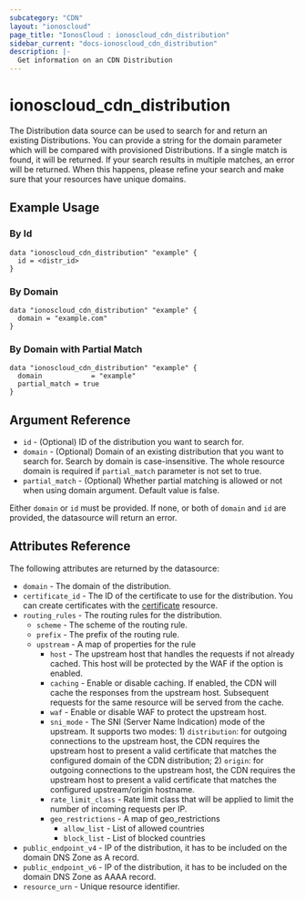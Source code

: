 ```yaml
---
subcategory: "CDN"
layout: "ionoscloud"
page_title: "IonosCloud : ionoscloud_cdn_distribution"
sidebar_current: "docs-ionoscloud_cdn_distribution"
description: |-
  Get information on an CDN Distribution
---
```


# ionoscloud_cdn_distribution

The Distribution data source can be used to search for and return an existing Distributions.
You can provide a string for the domain parameter which will be compared with provisioned Distributions.
If a single match is found, it will be returned. If your search results in multiple matches, an error will be returned.
When this happens, please refine your search and make sure that your resources have unique domains.

## Example Usage

### By Id
```hcl
data "ionoscloud_cdn_distribution" "example" {
  id = <distr_id>
}
```

### By Domain
```hcl
data "ionoscloud_cdn_distribution" "example" {
  domain = "example.com"
}
```

### By Domain with Partial Match
```hcl
data "ionoscloud_cdn_distribution" "example" {
  domain    		= "example"
  partial_match = true
}
```

## Argument Reference

* `id` - (Optional) ID of the distribution you want to search for.
* `domain` - (Optional) Domain of an existing distribution that you want to search for. Search by domain is case-insensitive. The whole resource domain is required if `partial_match` parameter is not set to true.
* `partial_match` - (Optional) Whether partial matching is allowed or not when using domain argument. Default value is false.

Either `domain` or `id` must be provided. If none, or both of `domain` and `id` are provided, the datasource will return an error.

## Attributes Reference

The following attributes are returned by the datasource:

- `domain` - The domain of the distribution.
- `certificate_id` - The ID of the certificate to use for the distribution. You can create certificates with the [certificate](certificate.md) resource.
- `routing_rules` - The routing rules for the distribution.
    - `scheme` - The scheme of the routing rule.
    - `prefix` - The prefix of the routing rule.
    - `upstream` - A map of properties for the rule
        * `host` - The upstream host that handles the requests if not already cached. This host will be protected by the WAF if the option is enabled.
        * `caching` - Enable or disable caching. If enabled, the CDN will cache the responses from the upstream host. Subsequent requests for the same resource will be served from the cache.
        * `waf` - Enable or disable WAF to protect the upstream host.
        * `sni_mode` - The SNI (Server Name Indication) mode of the upstream. It supports two modes: 1) `distribution`: for outgoing connections to the upstream host, the CDN requires the upstream host to present a valid certificate that matches the configured domain of the CDN distribution; 2) `origin`: for outgoing connections to the upstream host, the CDN requires the upstream host to present a valid certificate that matches the configured upstream/origin hostname.
        * `rate_limit_class` - Rate limit class that will be applied to limit the number of incoming requests per IP.
        * `geo_restrictions` - A map of geo_restrictions
            * `allow_list` - List of allowed countries
            * `block_list` - List of blocked countries
- `public_endpoint_v4` - IP of the distribution, it has to be included on the domain DNS Zone as A record.
- `public_endpoint_v6` - IP of the distribution, it has to be included on the domain DNS Zone as AAAA record.
- `resource_urn` - Unique resource identifier.